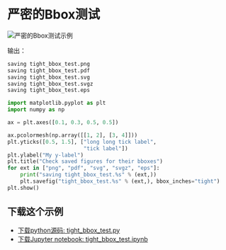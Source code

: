# 严密的Bbox测试

![严密的Bbox测试示例](https://matplotlib.org/_images/sphx_glr_tight_bbox_test_001.png)

输出：

```python
saving tight_bbox_test.png
saving tight_bbox_test.pdf
saving tight_bbox_test.svg
saving tight_bbox_test.svgz
saving tight_bbox_test.eps
```

```python
import matplotlib.pyplot as plt
import numpy as np

ax = plt.axes([0.1, 0.3, 0.5, 0.5])

ax.pcolormesh(np.array([[1, 2], [3, 4]]))
plt.yticks([0.5, 1.5], ["long long tick label",
                        "tick label"])
plt.ylabel("My y-label")
plt.title("Check saved figures for their bboxes")
for ext in ["png", "pdf", "svg", "svgz", "eps"]:
    print("saving tight_bbox_test.%s" % (ext,))
    plt.savefig("tight_bbox_test.%s" % (ext,), bbox_inches="tight")
plt.show()
```

## 下载这个示例
            
- [下载python源码: tight_bbox_test.py](https://matplotlib.org/_downloads/tight_bbox_test.py)
- [下载Jupyter notebook: tight_bbox_test.ipynb](https://matplotlib.org/_downloads/tight_bbox_test.ipynb)